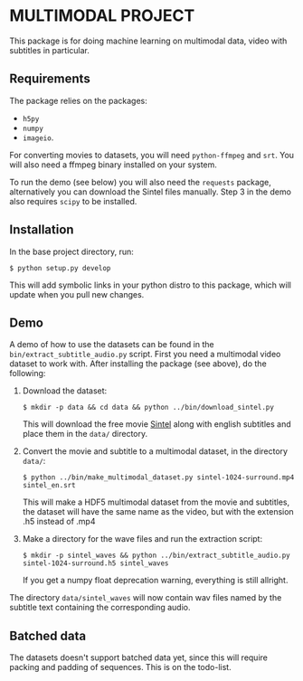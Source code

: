 # MULTIMODAL PROJECT

This package is for doing machine learning on multimodal data, video with subtitles in particular.

## Requirements
The package relies on the packages:
 - `h5py`
 - `numpy`
 - `imageio`.

For converting movies to datasets, you will need `python-ffmpeg` and `srt`. 
You will also need a ffmpeg binary installed on your system.

To run the demo (see below) you will also need the `requests` package, 
alternatively you can download the Sintel files manually. 
Step 3 in the demo also requires `scipy` to be installed.

## Installation
In the base project directory, run:
```text
$ python setup.py develop
```

This will add symbolic links in your python distro to this package, which will update 
when you pull new changes.

## Demo
A demo of how to use the datasets can be found in the `bin/extract_subtitle_audio.py` script. First you need a 
multimodal video dataset to work with. After installing the package (see above), do the following:

1. Download the dataset: 
   ```text
   $ mkdir -p data && cd data && python ../bin/download_sintel.py
   ```
   This will download the free movie [Sintel](https://durian.blender.org/) along with english subtitles and place them in the `data/` directory.

2. Convert the movie and subtitle to a multimodal dataset, in the directory `data/`:
   ```text
   $ python ../bin/make_multimodal_dataset.py sintel-1024-surround.mp4 sintel_en.srt
   ```
   This will make a HDF5 multimodal dataset from the movie and subtitles, the dataset will have the same name as the video, but with the extension .h5 instead of .mp4

3. Make a directory for the wave files and run the extraction script:
   ```text
   $ mkdir -p sintel_waves && python ../bin/extract_subtitle_audio.py sintel-1024-surround.h5 sintel_waves
   ```
   If you get a numpy float deprecation warning, everything is still allright.

The directory `data/sintel_waves` will now contain wav files named by the subtitle text containing the corresponding audio.

## Batched data
The datasets doesn't support batched data yet, since this will 
require packing and padding of sequences. This is on the todo-list.
